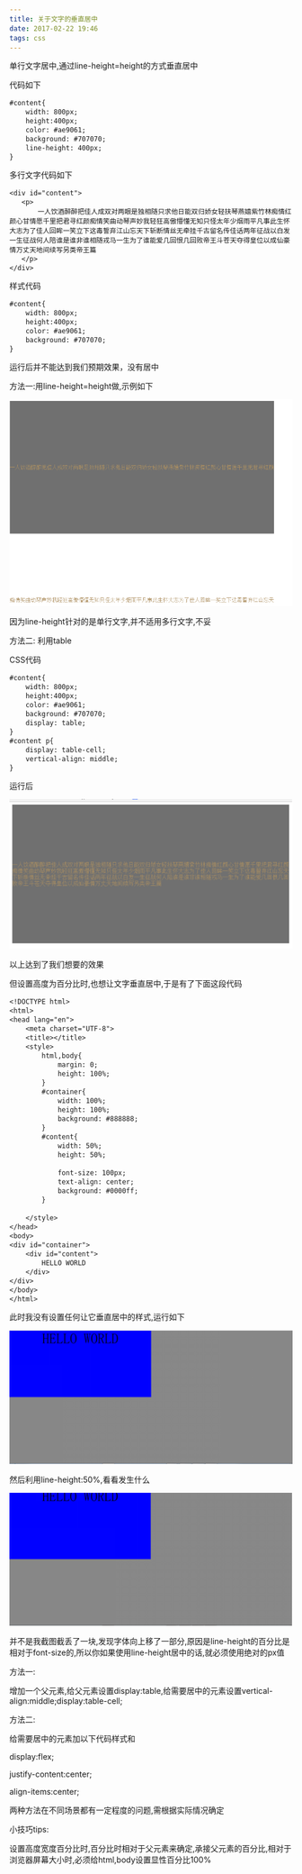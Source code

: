 ```yaml
---
title: 关于文字的垂直居中
date: 2017-02-22 19:46
tags: css
---
```

单行文字居中,通过line-height=height的方式垂直居中

代码如下

    #content{
        width: 800px;
        height:400px;
        color: #ae9061;
        background: #707070;
        line-height: 400px;
    }

多行文字代码如下

    <div id="content">
       <p>
           一人饮酒醉醉把佳人成双对两眼是独相随只求他日能双归娇女轻扶琴燕嬉紫竹林痴情红颜心甘情愿千里把君寻红颜痴情笑曲动琴声妙我轻狂高傲懵懂无知只怪太年少烟雨平凡事此生怀大志为了佳人回眸一笑立下这毒誓弃江山忘天下斩断情丝无牵挂千古留名传佳话两年征战以白发一生征战何人陪谁是谁非谁相随戎马一生为了谁能爱几回恨几回败帝王斗苍天夺得皇位以成仙豪情万丈天地间续写另类帝王篇
       </p>
    </div>

样式代码

    #content{
        width: 800px;
        height:400px;
        color: #ae9061;
        background: #707070;
    }

运行后并不能达到我们预期效果，没有居中

 

方法一:用line-height=height做,示例如下

![1](../image/关于文字的垂直居中/1.png)

因为line-height针对的是单行文字,并不适用多行文字,不妥

方法二: 利用table

CSS代码

    #content{
        width: 800px;
        height:400px;
        color: #ae9061;
        background: #707070;
        display: table;
    }
    #content p{
        display: table-cell;
        vertical-align: middle;
    }

运行后

![2](../image/关于文字的垂直居中/2.png)


以上达到了我们想要的效果


但设置高度为百分比时,也想让文字垂直居中,于是有了下面这段代码

    <!DOCTYPE html>
    <html>
    <head lang="en">
        <meta charset="UTF-8">
        <title></title>
        <style>
            html,body{
                margin: 0;
                height: 100%;
            }
            #container{
                width: 100%;
                height: 100%;
                background: #888888;
            }
            #content{
                width: 50%;
                height: 50%;
    
                font-size: 100px;
                text-align: center;
                background: #0000ff;
            }
    
        </style>
    </head>
    <body>
    <div id="container">
        <div id="content">
            HELLO WORLD
        </div>
    </div>
    </body>
    </html>

此时我没有设置任何让它垂直居中的样式,运行如下

![3](../image/关于文字的垂直居中/3.png) 

然后利用line-height:50%,看看发生什么

![4](../image/关于文字的垂直居中/4.png)

并不是我截图截丢了一块,发现字体向上移了一部分,原因是line-height的百分比是相对于font-size的,所以你如果使用line-height居中的话,就必须使用绝对的px值

方法一:

增加一个父元素,给父元素设置display:table,给需要居中的元素设置vertical-align:middle;display:table-cell;

方法二:

给需要居中的元素加以下代码样式和

display:flex;

justify-content:center;

align-items:center;

两种方法在不同场景都有一定程度的问题,需根据实际情况确定

 

小技巧tips:

设置高度宽度百分比时,百分比时相对于父元素来确定,承接父元素的百分比,相对于浏览器屏幕大小时,必须给html,body设置显性百分比100%
